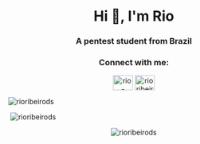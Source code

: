 <h1 align="center">Hi 👋, I'm Rio</h1>
<h3 align="center">A pentest student from Brazil</h3>

<h3 align="center">Connect with me:</h3>
<p align="center">
<a href="https://linkedin.com/in/rio-ribeiro" target="blank"><img align="center" src="https://raw.githubusercontent.com/rahuldkjain/github-profile-readme-generator/master/src/images/icons/Social/linked-in-alt.svg" alt="rio-ribeiro" height="30" width="40" /></a>
<a href="https://www.hackerrank.com/rioribeirods" target="blank"><img align="center" src="https://raw.githubusercontent.com/rahuldkjain/github-profile-readme-generator/master/src/images/icons/Social/hackerrank.svg" alt="rioribeirods" height="30" width="40" /></a>
</p>






<p><img align="" src="https://github-readme-stats.vercel.app/api/top-langs?username=rioribeirods&show_icons=true&locale=en&layout=compact" alt="rioribeirods" /></p>

<p>&nbsp;<img align="" src="https://github-readme-stats.vercel.app/api?username=rioribeirods&show_icons=true&locale=en" alt="rioribeirods" /></p>

<p align="center" display="block"><img align="center" src="https://github-readme-streak-stats.herokuapp.com/?user=rioribeirods&" alt="rioribeirods" /></p>

